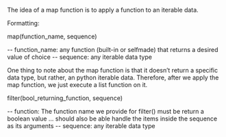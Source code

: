 The idea of a map function is to apply a function to an iterable data.

Formatting:

map(function_name, sequence)

-- function_name: any function (built-in or selfmade) that returns a desired value of choice
-- sequence: any iterable data type

One thing to note about the map function is that it doesn’t return a specific data type, but rather, an python iterable data. 
Therefore, after we apply the map function, we just execute a list function on it.

filter(bool_returning_function, sequence)

-- function: The function name we provide for filter() must be return a boolean value ... should also be able handle the items inside the sequence as its arguments
-- sequence: any iterable data type
